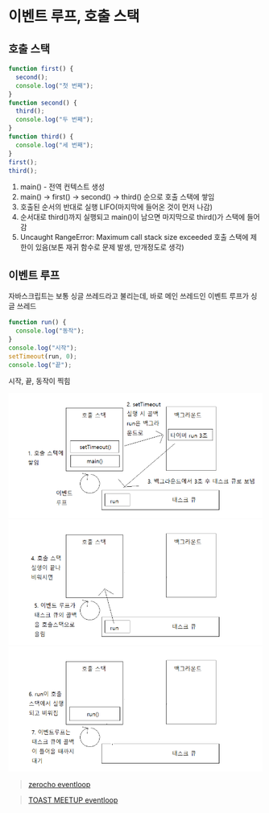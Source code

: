# 이벤트 루프, 호출 스택

## 호출 스택

```javascript
function first() {
  second();
  console.log("첫 번째");
}
function second() {
  third();
  console.log("두 번째");
}
function third() {
  console.log("세 번째");
}
first();
third();
```

1. main() - 전역 컨텍스트 생성
2. main() -> first() -> second() -> third() 순으로 호출 스택에 쌓임
3. 호출된 순서의 반대로 실행 LIFO(마지막에 들어온 것이 먼저 나감)
4. 순서대로 third()까지 실행되고 main()이 남으면 마지막으로 third()가 스택에 들어감
5. Uncaught RangeError: Maximum call stack size exceeded 호출 스택에 제한이 있음(보톤 재귀 함수로 문제 발생, 만개정도로 생각)

## 이벤트 루프

자바스크립트는 보통 싱글 쓰레드라고 불리는데, 바로 메인 쓰레드인 이벤트 루프가 싱글 쓰레드

```javascript
function run() {
  console.log("동작");
}
console.log("시작");
setTimeout(run, 0);
console.log("끝");
```

시작, 끝, 동작이 찍힘

![eventloop1](./image/eventloop1.png)
![eventloop2](./image/eventloop2.png)
![eventloop3](./image/eventloop3.png)

> [zerocho eventloop](https://www.zerocho.com/category/JavaScript/post/597f34bbb428530018e8e6e2)

> [TOAST MEETUP eventloop](https://meetup.toast.com/posts/89)
